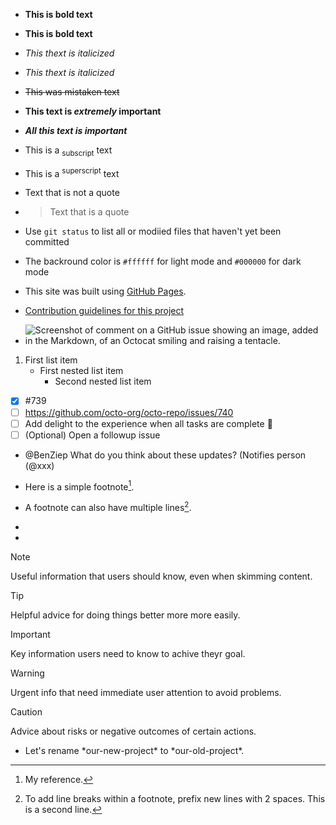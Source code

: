 - **This is bold text**
- __This is bold text__
- *This thext is italicized*
- _This thext is italicized_
- ~~This was mistaken text~~
- **This text is _extremely_ important**
- ***All this text is important***
- This is a <sub>subscript</sub> text
- This is a <sup>superscript</sup> text
- Text that is not a quote
- > Text that is a quote

- Use `git status` to list all or modiied files that haven't yet been committed
- The backround color is `#ffffff` for light mode and `#000000` for dark mode

- This site was built using [GitHub Pages](https://pages.github.com/).

- [Contribution guidelines for this project](docs/CONTRIBUTING.md)

- ![Screenshot of comment on a GitHub issue showing an image, added in the Markdown, of an Octocat smiling and raising a tentacle.](https://myoctocat.com/assets/images/base-octocat.svg)

1. First list item
   - First nested list item
     - Second nested list item

 - [x] #739
 - [ ] https://github.com/octo-org/octo-repo/issues/740
 - [ ] Add delight to the experience when all tasks are complete :tada:
 - [ ] \(Optional) Open a followup issue

- @BenZiep What do you think about these updates? (Notifies person (@xxx)
  
- Here is a simple footnote[^1].
- A footnote can also have multiple lines[^2].
- [^1]: My reference.
- [^2]: To add line breaks within a footnote, prefix new lines with 2 spaces.
  This is a second line.
> [!NOTE]
> Useful information that users should know, even when skimming content.

> [!TIP]
> Helpful advice for doing things better more more easily.
 
> [!IMPORTANT]
> Key information users need to know to achive theyr goal.

> [!WARNING]
> Urgent info that need immediate user attention to avoid problems.

> [!CAUTION]
> Advice about risks or negative outcomes of certain actions.

<!-- This content will not appear in the rendered Markdown -->
- Let's rename \*our-new-project\* to \*our-old-project\*.
